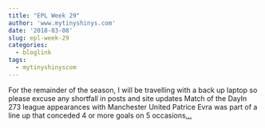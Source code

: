 ```yaml
---
title: "EPL Week 29"
author: 'www.mytinyshinys.com'
date: '2018-03-08'
slug: epl-week-29
categories:
  - bloglink
tags:
  - mytinyshinyscom
---
```


For the remainder of the season, I will be travelling with a back up laptop so please excuse any shortfall in posts and site updates Match of the DayIn 273 league appearances with Manchester United Patrice Evra was part of a line up that conceded 4 or more goals on 5 occasions[... <i class="fas fa-external-link-alt"></i>](https://www.mytinyshinys.com/2018/03/08/epl-week-29/)


